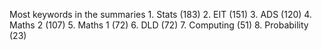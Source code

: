 Most keywords in the summaries
	1.  Stats (183)
	2.  EIT (151)
	3.  ADS (120)
	4.  Maths 2 (107)
	5.  Maths 1 (72)
	6.  DLD (72)
	7.  Computing (51)
	8.  Probability (23)